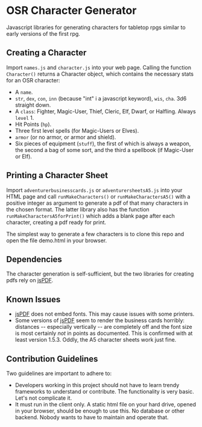 # OSR Character Generator
Javascript libraries for generating characters for tabletop rpgs similar to early versions of the first rpg.

## Creating a Character

Import `names.js` and `character.js` into your web page. Calling the function `Character()` returns a Character object, which contains the necessary stats for an OSR character:

- A `name`.
- `str`, `dex`, `con`, `inn` (because "int" i a javascript keyword), `wis`, `cha`. 3d6 straight down.
- A `class`: Fighter, Magic-User, Thief, Cleric, Elf, Dwarf, or Halfling. Always `level` 1.
- Hit Points (`hp`).
- Three first level spells (for Magic-Users or Elves).
- `armor` (or no armor, or armor and shield).
- Six pieces of equipment (`stuff`), the first of which is always a weapon, the second a bag of some sort, and the third a spellbook (if Magic-User or Elf).

## Printing a Character Sheet

Import `adventurerbusinesscards.js` or `adventurersheetsA5.js` into your HTML page and call `runMakeCharacters()` or `runMakeCharactersA5()` with a positive integer as argument to generate a pdf of that many characters in the chosen format. The latter library also has the function `runMakeCharactersA5forPrint()` which adds a blank page after each character, creating a pdf ready for print.

The simplest way to generate a few characters is to clone this repo and open the file demo.html in your browser.

## Dependencies

The character generation is self-sufficient, but the two libraries for creating pdfs rely on [jsPDF][].

## Known Issues

- [jsPDF][] does not embed fonts. This may cause issues with some printers.
- Some versions of [jsPDF][] seem to render the business cards horribly: distances -- especially vertically -- are completely off and the font size is most certainly *not* in points as documented. This is confirmed with at least version 1.5.3. Oddly, the A5 character sheets work just fine.

## Contribution Guidelines

Two guidelines are important to adhere to:

- Developers working in this project should not have to learn trendy frameworks to understand or contribute. The functionality is very basic. Let's not complicate it.
- It must run in the client only. A static html file on your hard drive, opened in your browser, should be enough to use this. No database or other backend. Nobody wants to have to maintain and operate that.

[jsPDF]: https://github.com/MrRio/jsPDF
